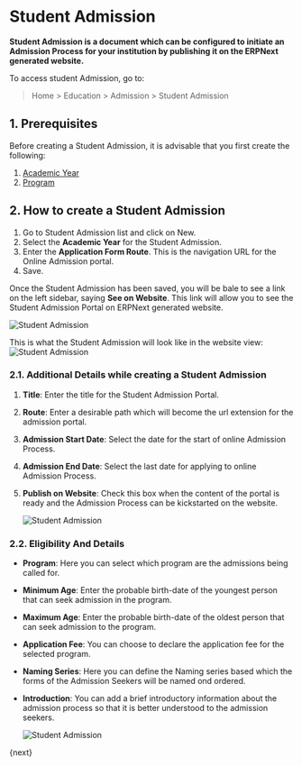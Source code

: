 <!-- add-breadcrumbs -->
# Student Admission

**Student Admission is a document which can be configured to initiate an Admission Process for your institution by publishing it on the ERPNext generated website.**

To access student Admission, go to:

> Home > Education > Admission > Student Admission

## 1. Prerequisites

Before creating a Student Admission, it is advisable that you first create the following:

1. [Academic Year](/docs/user/manual/en/education/academic-year)
1. [Program](/docs/user/manual/en/education/program)

## 2. How to create a Student Admission

1. Go to Student Admission list and click on New.
1. Select the **Academic Year** for the Student Admission.
1. Enter the **Application Form Route**. This is the navigation URL for the Online Admission portal.
1. Save.

Once the Student Admission has been saved, you will be bale to see a link on the left sidebar, saying **See on Website**. This link will allow you to see the Student Admission Portal on ERPNext generated website.

![Student Admission](/docs/v12/assets/img/education/education-student-admission-4.png)

This is what the Student Admission will look like in the website view:
![Student Admission](/docs/v12/assets/img/education/education-student-admission-5.png)

### 2.1. Additional Details while creating a Student Admission

1. **Title**: Enter the title for the Student Admission Portal.
1. **Route**: Enter a desirable path which will become the url extension for the admission portal.
1. **Admission Start Date**: Select the date for the start of online Admission Process.
1. **Admission End Date**: Select the last date for applying to online Admission Process.
1. **Publish on Website**: Check this box when the content of the portal is ready and the Admission Process can be kickstarted on the website.

    ![Student Admission](/docs/v12/assets/img/education/education-student-admission-2.png)

### 2.2. Eligibility And Details

* **Program**: Here you can select which program are the admissions being called for. 
* **Minimum Age**: Enter the probable birth-date of the youngest person that can seek admission in the program.
* **Maximum Age**: Enter the probable birth-date of the oldest person that can seek admission to the program.
* **Application Fee**: You can choose to declare the application fee for the selected program.
* **Naming Series**: Here you can define the Naming series based which the forms of the Admission Seekers will be named ond ordered.
* **Introduction**: You can add a brief introductory information about the admission process so that it is better understood to the admission seekers.

    ![Student Admission](/docs/v12/assets/img/education/education-student-admission-3.png)

{next}
